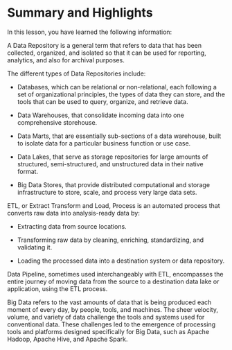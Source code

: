 # Summary and Highlights

In this lesson, you have learned the following information: 

A Data Repository is a general term that refers to data that has been collected, organized, and isolated so that it can be used for reporting, analytics, and also for archival purposes.  

The different types of Data Repositories include: 

- Databases, which can be relational or non-relational, each following a set of organizational principles, the types of data they can store, and the tools that can be used to query, organize, and retrieve data.

- Data Warehouses, that consolidate incoming data into one comprehensive storehouse.  

- Data Marts, that are essentially sub-sections of a data warehouse, built to isolate data for a particular business function or use case. 

- Data Lakes, that serve as storage repositories for large amounts of structured, semi-structured, and unstructured data in their native format. 

- Big Data Stores, that provide distributed computational and storage infrastructure to store, scale, and process very large data sets.

ETL, or Extract Transform and Load, Process is an automated process that converts raw data into analysis-ready data by:

- Extracting data from source locations.

- Transforming raw data by cleaning, enriching, standardizing, and validating it.

- Loading the processed data into a destination system or data repository.

Data Pipeline, sometimes used interchangeably with ETL, encompasses the entire journey of moving data from the source to a destination data lake or application, using the ETL process.  

Big Data refers to the vast amounts of data that is being produced each moment of every day, by people, tools, and machines. The sheer velocity, volume, and variety of data challenge the tools and systems used for conventional data. These challenges led to the emergence of processing tools and platforms designed specifically for Big Data, such as Apache Hadoop, Apache Hive, and Apache Spark.